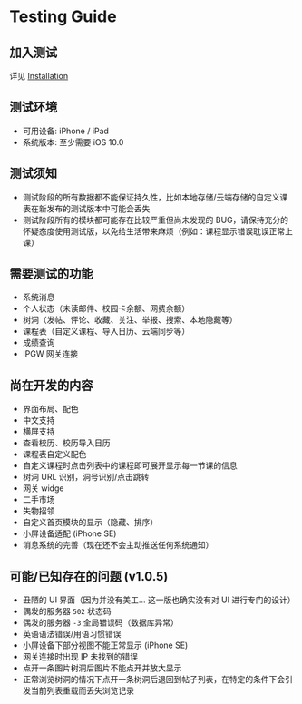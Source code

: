 Testing Guide
================

加入测试
----------
详见 [Installation](/USER_GUIDE_INSTALLATION.md#TestFlight)


测试环境
-----------
- 可用设备: iPhone / iPad
- 系统版本: 至少需要 iOS 10.0


测试须知
---------
- 测试阶段的所有数据都不能保证持久性，比如本地存储/云端存储的自定义课表在新发布的测试版本中可能会丢失
- 测试阶段所有的模块都可能存在比较严重但尚未发现的 BUG，请保持充分的怀疑态度使用测试版，以免给生活带来麻烦（例如：课程显示错误耽误正常上课）


需要测试的功能
------------
- 系统消息
- 个人状态（未读邮件、校园卡余额、网费余额）
- 树洞（发帖、评论、收藏、关注、举报、搜索、本地隐藏等）
- 课程表（自定义课程、导入日历、云端同步等）
- 成绩查询
- IPGW 网关连接


尚在开发的内容
-------------
- 界面布局、配色
- 中文支持
- 横屏支持
- 查看校历、校历导入日历
- 课程表自定义配色
- 自定义课程时点击列表中的课程即可展开显示每一节课的信息
- 树洞 URL 识别，洞号识别/点击跳转
- 网关 widge
- 二手市场
- 失物招领
- 自定义首页模块的显示（隐藏、排序）
- 小屏设备适配 (iPhone SE)
- 消息系统的完善（现在还不会主动推送任何系统通知）


可能/已知存在的问题 (v1.0.5)
----------------------------
- 丑陋的 UI 界面（因为并没有美工... 这一版也确实没有对 UI 进行专门的设计）
- 偶发的服务器 `502` 状态码
- 偶发的服务器 `-3` 全局错误码（数据库异常）
- 英语语法错误/用语习惯错误
- 小屏设备下部分视图不能正常显示 (iPhone SE)
- 网关连接时出现 IP 未找到的错误
- 点开一条图片树洞后图片不能点开并放大显示
- 正常浏览树洞的情况下点开一条树洞后退回到帖子列表，在特定的条件下会引发当前列表重载而丢失浏览记录

